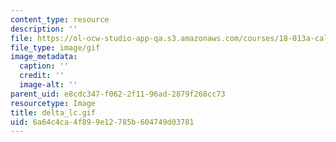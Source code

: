 ```yaml
---
content_type: resource
description: ''
file: https://ol-ocw-studio-app-qa.s3.amazonaws.com/courses/18-013a-calculus-with-applications-spring-2005/6a64c4ca4f899e12785b604749d03781_delta_lc.gif
file_type: image/gif
image_metadata:
  caption: ''
  credit: ''
  image-alt: ''
parent_uid: e8cdc347-f062-2f11-96ad-2879f268cc73
resourcetype: Image
title: delta_lc.gif
uid: 6a64c4ca-4f89-9e12-785b-604749d03781
---
```

